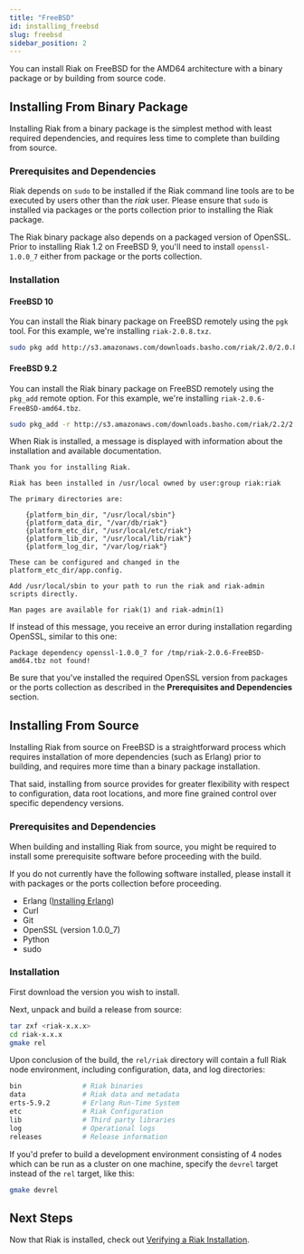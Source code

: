 ```yaml
---
title: "FreeBSD"
id: installing_freebsd
slug: freebsd
sidebar_position: 2
---
```


[install source erlang]: ../../setup/installing/source/erlang.md

[install verify]: ../../setup/installing/verify.md

You can install Riak on FreeBSD for the AMD64 architecture with a binary package or by building from source code.

## Installing From Binary Package

Installing Riak from a binary package is the simplest method with least required dependencies, and requires less time to complete than building from source.

### Prerequisites and Dependencies

Riak depends on `sudo` to be installed if the Riak command line tools are to be executed by users other than the *riak* user. Please ensure that `sudo` is installed via packages or the ports collection prior to installing the Riak package.

The Riak binary package also depends on a packaged version of OpenSSL. Prior to installing Riak 1.2 on FreeBSD 9, you'll need to install `openssl-1.0.0_7` either from package or the ports collection.

### Installation

#### FreeBSD 10

You can install the Riak binary package on FreeBSD remotely using the `pgk`
tool. For this example, we're installing `riak-2.0.8.txz`.

```bash
sudo pkg add http://s3.amazonaws.com/downloads.basho.com/riak/2.0/2.0.8/freebsd/10/riak-2.0.8.txz
```

#### FreeBSD 9.2

You can install the Riak binary package on FreeBSD remotely using the
`pkg_add` remote option. For this example, we're installing `riak-2.0.6-FreeBSD-amd64.tbz`.

```bash
sudo pkg_add -r http://s3.amazonaws.com/downloads.basho.com/riak/2.2/2.0.6/freebsd/9/riak-2.0.6-FreeBSD-amd64.tbz
```

When Riak is installed, a message is displayed with information about the installation and available documentation.

    Thank you for installing Riak.

    Riak has been installed in /usr/local owned by user:group riak:riak

    The primary directories are:

        {platform_bin_dir, "/usr/local/sbin"}
        {platform_data_dir, "/var/db/riak"}
        {platform_etc_dir, "/usr/local/etc/riak"}
        {platform_lib_dir, "/usr/local/lib/riak"}
        {platform_log_dir, "/var/log/riak"}

    These can be configured and changed in the platform_etc_dir/app.config.

    Add /usr/local/sbin to your path to run the riak and riak-admin scripts directly.

    Man pages are available for riak(1) and riak-admin(1)

If instead of this message, you receive an error during installation regarding OpenSSL, similar to this one:

    Package dependency openssl-1.0.0_7 for /tmp/riak-2.0.6-FreeBSD-amd64.tbz not found!

Be sure that you've installed the required OpenSSL version from packages or the ports collection as described in the **Prerequisites and Dependencies** section.

## Installing From Source

Installing Riak from source on FreeBSD is a straightforward process which requires installation of more dependencies (such as Erlang) prior to building, and requires more time than a binary package installation.

That said, installing from source provides for greater flexibility with respect to configuration, data root locations, and more fine grained control over specific dependency versions.

### Prerequisites and Dependencies

When building and installing Riak from source, you might be required to install some prerequisite software before proceeding with the build.

If you do not currently have the following software installed, please install it with packages or the ports collection before proceeding.

* Erlang ([Installing Erlang][install source erlang])
* Curl
* Git
* OpenSSL (version 1.0.0_7)
* Python
* sudo

### Installation

First download the version you wish to install.

Next, unpack and build a release from source:

```bash
tar zxf <riak-x.x.x>
cd riak-x.x.x
gmake rel
```

Upon conclusion of the build, the `rel/riak` directory will contain a full Riak node environment, including configuration, data, and log directories:

```bash
bin               # Riak binaries
data              # Riak data and metadata
erts-5.9.2        # Erlang Run-Time System
etc               # Riak Configuration
lib               # Third party libraries
log               # Operational logs
releases          # Release information
```

If you'd prefer to build a development environment consisting of 4 nodes which can be run as a cluster on one machine, specify the `devrel` target instead of the `rel` target, like this:

```bash
gmake devrel
```

## Next Steps

Now that Riak is installed, check out [Verifying a Riak Installation][install verify].
